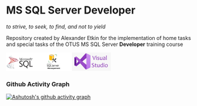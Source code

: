 # MS SQL Server Developer

<i>to strive, to seek, to find, and not to yield</i>

<p align="left">
Repository created by Alexander Etkin for the implementation of home tasks and special tasks of the OTUS MS SQL Server <b>Developer</b> training course
</p>
<p>
<img src="src\ms sql logo.jpeg" height="50"><img src="src\smss-logo.png" height="50"><img src="src/vs logo.png" height="50">

</p>

<h3 align="left">Github Activity Graph</h3>

[![Ashutosh's github activity graph](https://github-readme-activity-graph.vercel.app/graph?username=totkin&theme=dracula)](https://github.com/totkin/github-readme-activity-graph)

